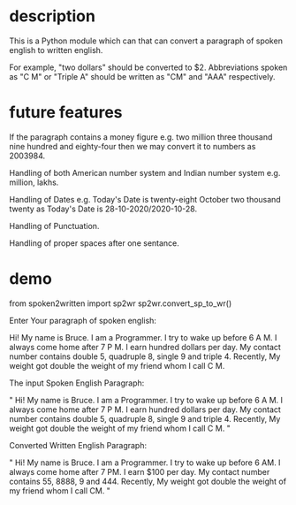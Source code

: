 # description
This is a Python module which can that can convert a paragraph of spoken english to written english.

For example, "two dollars" should be converted to $2. Abbreviations spoken as "C M" or "Triple A" should be written as "CM" and "AAA" respectively.

# future  features
If the paragraph contains a money figure e.g. two million three thousand nine hundred and eighty-four then we may convert it to numbers as 2003984.

Handling of both American number system and Indian number system e.g. million, lakhs.

Handling of Dates e.g. Today's Date is twenty-eight October two thousand twenty as Today's Date is 28-10-2020/2020-10-28.

Handling of Punctuation.

Handling of proper spaces after one sentance.
# demo
from spoken2written import sp2wr
sp2wr.convert_sp_to_wr()

 Enter Your paragraph of spoken english:
 
 Hi! My name is Bruce. I am a Programmer. I try to wake up before 6 A M. I always come home after 7 P M. I earn hundred 		dollars per day. My contact number contains double 5, quadruple 8, single 9 and triple 4. Recently, My weight got double 	 the weight of my friend whom I call C M. 
 
 The input Spoken English Paragraph: 
 
 " Hi! My name is Bruce. I am a Programmer. I try to wake up before 6 A M. I always come home after 7 P M. I earn hundred 	  dollars per day. My contact number contains double 5, quadruple 8, single 9 and triple 4. Recently, My weight got double    	       the weight of my friend whom I call C M. "
 	
  Converted Written English Paragraph: 
  
  " Hi! My name is Bruce. I am a Programmer. I try to wake up before 6 AM. I always come home after 7 PM. I earn $100 per 	    day. My contact number contains 55, 8888, 9 and 444. Recently, My weight got double the weight of my friend whom I      	       call CM. "
